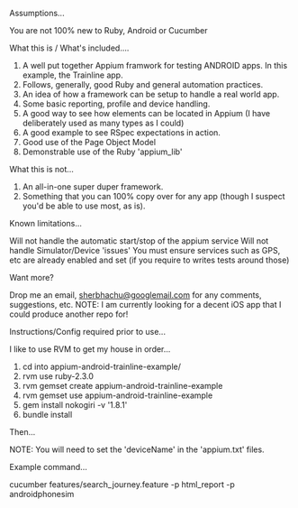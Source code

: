 Assumptions...

You are not 100% new to Ruby, Android or Cucumber


What this is / What's included....

1. A well put together Appium framwork for testing ANDROID apps. In this example, the Trainline app.
2. Follows, generally, good Ruby and general automation practices.
3. An idea of how a framework can be setup to handle a real world app.
4. Some basic reporting, profile and device handling.
5. A good way to see how elements can be located in Appium (I have deliberately used as many types as I could)
6. A good example to see RSpec expectations in action.
7. Good use of the Page Object Model
8. Demonstrable use of the Ruby 'appium_lib'

What this is not...

1. An all-in-one super duper framework.
2. Something that you can 100% copy over for any app (though I suspect you'd be able to use most, as is).


Known limitations...

Will not handle the automatic start/stop of the appium service
Will not handle Simulator/Device 'issues'
You must ensure services such as GPS, etc are already enabled and set (if you require to writes tests around those)


Want more?

Drop me an email, sherbhachu@googlemail.com for any comments, suggestions, etc.
NOTE: I am currently looking for a decent iOS app that I could produce another repo for!


Instructions/Config required prior to use...

I like to use RVM to get my house in order...

1. cd into appium-android-trainline-example/
2. rvm use ruby-2.3.0
3. rvm gemset create appium-android-trainline-example
4. rvm gemset use appium-android-trainline-example
5. gem install nokogiri -v '1.8.1'
6. bundle install

Then...

NOTE: You will need to set the 'deviceName' in the 'appium.txt' files.


Example command...

cucumber features/search_journey.feature -p html_report -p androidphonesim
